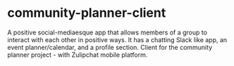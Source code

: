 # community-planner-client
A positive social-mediaesque app that allows members of a group to interact with each other in positive ways. It has a chatting Slack like app, an event planner/calendar, and a profile section.
Client for the community planner project - with Zulipchat mobile platform.
